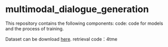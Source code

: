 # multimodal_dialogue_generation
This repository contains the following components:
code: code for models and the process of training.

Dataset can be download [here](https://pan.baidu.com/s/16Sq9MJozcOdOk5BDXEN27g). retrieval code：4tme
